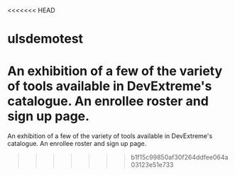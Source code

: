<<<<<<< HEAD
# ulsdemotest
An exhibition of a few of the variety of tools available in DevExtreme's catalogue. 
An enrollee roster and sign up page.
=======
An exhibition of a few of the variety of tools available in DevExtreme's catalogue. An enrollee roster and sign up page.
>>>>>>> b1f15c99850af30f264ddfee064a03123e51e733
